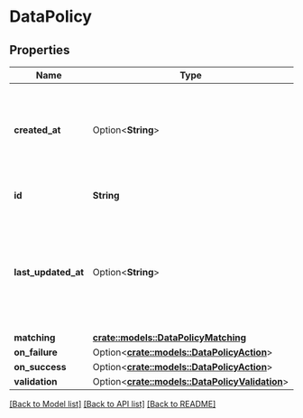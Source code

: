 # DataPolicy

## Properties

Name | Type | Description | Notes
------------ | ------------- | ------------- | -------------
**created_at** | Option<**String**> | The formatted UTC timestamp indicating when the policy was created. | [optional][readonly]
**id** | **String** | The unique identifier of the policy. | 
**last_updated_at** | Option<**String**> | The formatted UTC timestamp indicating when the policy was updated the last time. | [optional][readonly]
**matching** | [**crate::models::DataPolicyMatching**](DataPolicyMatching.md) |  | 
**on_failure** | Option<[**crate::models::DataPolicyAction**](DataPolicyAction.md)> |  | [optional]
**on_success** | Option<[**crate::models::DataPolicyAction**](DataPolicyAction.md)> |  | [optional]
**validation** | Option<[**crate::models::DataPolicyValidation**](DataPolicyValidation.md)> |  | [optional]

[[Back to Model list]](../README.md#documentation-for-models) [[Back to API list]](../README.md#documentation-for-api-endpoints) [[Back to README]](../README.md)


